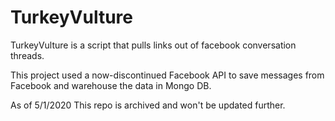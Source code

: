 # TurkeyVulture
TurkeyVulture is a script that pulls links out of facebook conversation threads.

This project used a now-discontinued Facebook API to save messages from Facebook and warehouse the data in Mongo DB.

As of 5/1/2020 This repo is archived and won't be updated further.
